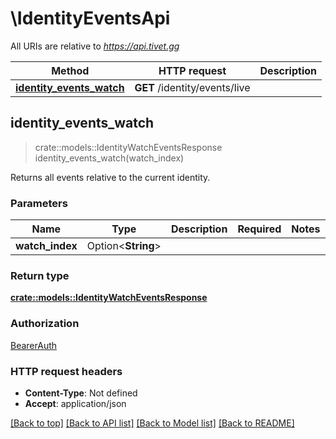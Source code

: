 # \IdentityEventsApi

All URIs are relative to *https://api.tivet.gg*

Method | HTTP request | Description
------------- | ------------- | -------------
[**identity_events_watch**](IdentityEventsApi.md#identity_events_watch) | **GET** /identity/events/live | 



## identity_events_watch

> crate::models::IdentityWatchEventsResponse identity_events_watch(watch_index)


Returns all events relative to the current identity.

### Parameters


Name | Type | Description  | Required | Notes
------------- | ------------- | ------------- | ------------- | -------------
**watch_index** | Option<**String**> |  |  |

### Return type

[**crate::models::IdentityWatchEventsResponse**](IdentityWatchEventsResponse.md)

### Authorization

[BearerAuth](../README.md#BearerAuth)

### HTTP request headers

- **Content-Type**: Not defined
- **Accept**: application/json

[[Back to top]](#) [[Back to API list]](../README.md#documentation-for-api-endpoints) [[Back to Model list]](../README.md#documentation-for-models) [[Back to README]](../README.md)

